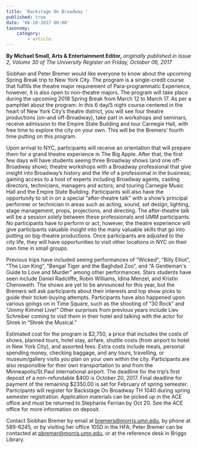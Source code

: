 ```yaml
---
title: 'Backstage On Broadway '
published: true
date: '06-10-2017 00:00'
taxonomy:
    category:
        - article
---
```


**By Michael Small, Arts & Entertainment Editor,** _originally published in Issue 2, Volume 30 of The University Register on Friday, October 06, 2017_

Siobhan and Peter Bremer would like everyone to know about the upcoming Spring Break trip to New York City. The program is a single-credit course that fulfills the theatre major requirement of Para-programmatic Experience, however, it is also open to non-theatre majors. The program will take place during the upcoming 2018 Spring Break from March 12 to March 17. As per a pamphlet about the program: In this 6 day/5 night course centered in the heart of New York City’s theatre district, you will see four theatre productions (on-and off-Broadway), take part in workshops and seminars, receive admission to the Empire State Building and tour Carnegie Hall, with free time to explore the city on your own. This will be the Bremers’ fourth time putting on this program. 

Upon arrival to NYC, participants will receive an orientation that will prepare them for a grand theatre experience in The Big Apple. After that, the first few days will have students seeing three Broadway shows (and one off-Broadway show); theatre workshops with a Broadway professional that give insight into Broadway’s history and the life of a professional in the business; gaining access to a host of experts including Broadway agents, casting directors, technicians, managers and actors; and touring Carnegie Music Hall and the Empire State Building. Participants will also have the opportunity to sit in on a special “after-theatre talk” with a show’s principal performer or technician in areas such as acting, sound, set design, lighting, stage management, props, projections, and directing. The after-theatre talk will be a session solely between these professionals and UMM participants. No participants have to perform or act, however, the theatre experience will give participants valuable insight into the many valuable skills that go into putting on big-theatre productions. Once participants are adjusted to the city life, they will have opportunities to visit other locations in NYC on their own time in small groups. 

Previous trips have included seeing performances of “Wicked”, “Billy Elliot”, “The Lion King”, “Bengal Tiger and the Baghdad Zoo”, and “A Gentleman's Guide to Love and Murder” among other performances. Stars students have seen include Daniel Radcliffe, Robin Williams, Idina Menzel, and Kristin Chenoweth. The shows are yet to be announced for this year, but the Bremers will ask participants about their interests and top show picks to guide their ticket-buying attempts. Participants have also happened upon various goings on in Time Square, such as the shooting of “30 Rock” and “Jimmy Kimmel Live!” Other surprises from previous years include Liev Schreiber coming to visit them in their hotel and talking with the actor for Shrek in “Shrek the Musical.” 

Estimated cost for the program is $2,750, a price that includes the costs of shows, planned tours, hotel stay, airfare, shuttle costs (from airport to hotel in New York City), and assorted fees. Extra costs include meals, personal spending money, checking baggage, and any tours, travelling, or museum/gallery visits you plan on your own within the city. Participants are also responsible for their own transportation to and from the Minneapolis/St.Paul international airport. The deadline for the trip’s first deposit of a non-refundable $400 is October 20, 2017. Final deadline for payment of the remaining $2350.00 is set for February of spring semester. Participants will register for Backstage On Broadway TH 1040 during spring semester registration. Application materials can be picked up in the ACE office and must be returned to Stephanie Ferrian by Oct 20. See the ACE office for more information on deposit. 

Contact Siobhan Bremer by email at bremers@morris.umn.edu, by phone at 589-6245, or by visiting her office 105D in the HFA; Peter Bremer can be contacted at pbremer@morris.umn.edu, or at the reference desk in Briggs Library.
	
	




